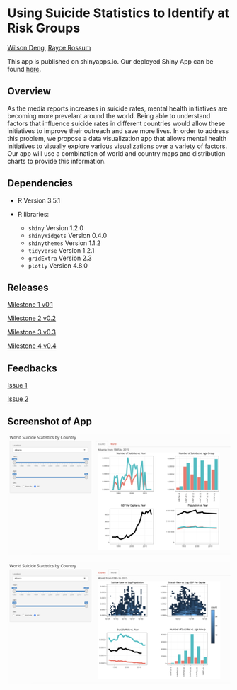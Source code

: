 # Using Suicide Statistics to Identify at Risk Groups
[Wilson Deng](https://github.com/xiaoweideng), [Rayce Rossum](https://github.com/RayceRossum)


This app is published on shinyapps.io. Our deployed Shiny App can be found [here](https://raycer.shinyapps.io/SuicideStatistics/).

## Overview

As the media reports increases in suicide rates, mental health initiatives are becoming more prevelant around the world. Being able to understand factors that influence suicide rates in different countries would allow these initiatives to improve their outreach and save more lives. In order to address this problem, we propose a data visualization app that allows mental health initiatives to visually explore various visualizations over a variety of factors. Our app will use a combination of world and country maps and distribution charts to provide this information.


## Dependencies

- R Version 3.5.1

- R libraries:
    - `shiny` Version 1.2.0
    - `shinyWidgets` Version 0.4.0
    - `shinythemes` Version 1.1.2
    - `tidyverse` Version 1.2.1
    - `gridExtra` Version 2.3
    - `plotly` Version 4.8.0


## Releases

[Milestone 1 v0.1](https://github.com/UBC-MDS/DSCI_532_Suicide_Statistics/tree/v0.1)

[Milestone 2 v0.2](https://github.com/UBC-MDS/DSCI_532_Suicide_Statistics/tree/v0.2)

[Milestone 3 v0.3](https://github.com/UBC-MDS/DSCI_532_Suicide_Statistics/tree/v0.3)

[Milestone 4 v0.4](https://github.com/UBC-MDS/DSCI_532_Suicide_Statistics/tree/v0.4)

## Feedbacks
[Issue 1](https://github.com/UBC-MDS/DSCI_532_Mental-health-survey-Tech/issues/12)

[Issue 2](https://github.com/UBC-MDS/DSCI532_Davy_Reza/issues/6)

## Screenshot of App

![](imgs/Screenshot_1.png)

![](imgs/Screenshot_2.png)

